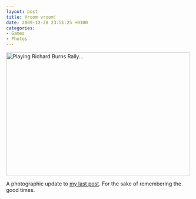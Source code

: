 ```yaml
---
layout: post
title: Vroom vroom!
date: 2009-12-28 23:51:25 +0100
categories:
- Games
- Photos
---
```

<a href="http://www.flickr.com/photos/janos/4222723540/"><img src="http://www.rusiczki.net/wp-content/uploads/2009/12/raliu-500x334.jpg" alt="Playing Richard Burns Rally..." width="500" height="334"/></a>

A photographic update to <a href="http://www.rusiczki.net/2009/12/28/relaxed-christmas/">my last post</a>. For the sake of remembering the good times.

